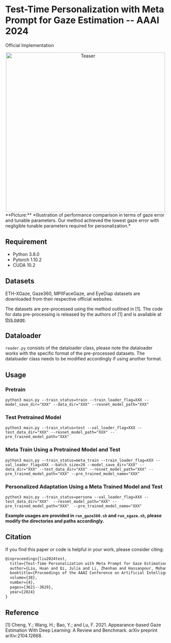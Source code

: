 # Test-Time Personalization with Meta Prompt for Gaze Estimation -- AAAI 2024
Official Implementation 

<div align=center>  <img src="figures/figure1_huan.pdf" alt="Teaser" width="500" align="bottom" /> </div>
**Picture:**  *Illustration of performance comparison in terms of gaze error and tunable parameters. Our method achieved the lowest gaze error with negligible tunable parameters required for personalization.*

## Requirement
* Python 3.8.0
* Pytorch 1.10.2
* CUDA 10.2

## Datasets
ETH-XGaze, Gaze360, MPIIFaceGaze, and EyeDiap datasets are downloaded from their respective official websites.

The datasets are pre-processed using the method outlined in [1]. The code for data pre-processing is released by the authors of [1] and is available at [this page](https://phi-ai.buaa.edu.cn/Gazehub/).

## Dataloader
`reader.py` consists of the dataloader class, please note the dataloader works with the specific format of the pre-processed datasets. The dataloader class needs to be modified accordingly if using another format.

## Usage
### Pretrain
`python3 main.py --train_status=train --train_loader_flag=XXX
    --model_save_dir="XXX" --data_dir="XXX"
    --resnet_model_path="XXX"`

### Test Pretrained Model
`python3 main.py --train_status=test --val_loader_flag=XXX
    --test_data_dir="XXX"
    --resnet_model_path="XXX" --pre_trained_model_path="XXX"`

### Meta Train Using a Pretrained Model and Test
`python3 main.py --train_status=meta_train --train_loader_flag=XXX --val_loader_flag=XXX --batch_size=20
    --model_save_dir="XXX"
    --data_dir="XXX" --test_data_dir="XXX"
    --resnet_model_path="XXX" --pre_trained_model_path="XXX" --pre_trained_model_name="XXX"`

### Personalized Adaptation Using a Meta Trained Model and Test
`python3 main.py --train_status=persona --val_loader_flag=XXX
    --test_data_dir="XXX" 
    --resnet_model_path="XXX" --pre_trained_model_path="XXX" 
	--pre_trained_model_name="XXX" `

**Example usages are provided in `run_gaze360.sh` and `run_xgaze.sh`, please modify the directories and paths accordingly.**

## Citation

If you find this paper or code is helpful in your work, please consider citing:

```latex
@inproceedings{liu2024test,
  title={Test-Time Personalization with Meta Prompt for Gaze Estimation},
  author={Liu, Huan and Qi, Julia and Li, Zhenhao and Hassanpour, Mohammad and Wang, Yang and Plataniotis, Konstantinos N and Yu, Yuanhao},
  booktitle={Proceedings of the AAAI Conference on Artificial Intelligence},
  volume={38},
  number={4},
  pages={3621--3629},
  year={2024}
}
```
## Reference
[1] Cheng, Y.; Wang, H.; Bao, Y.; and Lu, F. 2021. Appearance-based Gaze Estimation With Deep Learning: A Review and Benchmark. arXiv preprint arXiv:2104.12668.
